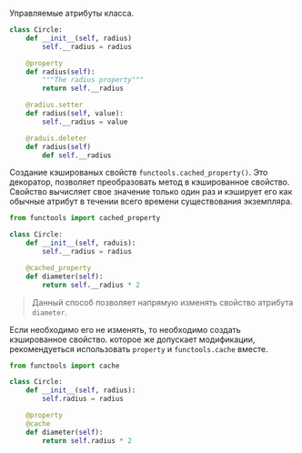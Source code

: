 Управляемые атрибуты класса.

```python
class Circle:
	def __init__(self, radius)
		self.__radius = radius

	@property
	def radius(self):
		"""The radius property"""
		return self.__radius

	@radius.setter
	def radius(self, value):
		self.__radius = value

	@raduis.deleter
	def radius(self)
		def self.__radius
```

Создание кэшированых свойств `functools.cached_property()`. Это декоратор, позволяет преобразовать метод в кэшированное свойство. Свойство вычисляет свое значение только один раз и кэширует его как обычные атрибут в течении всего времени существования экземпляра.
```python
from functools import cached_property

class Circle:
	def __init__(self, raduis):
		self.__radius = radius 

	@cached_property
	def diameter(self):
		return self.__radius * 2
```
> Данный способ позволяет напрямую изменять свойство атрибута `diameter`.

Если необходимо его не изменять, то необходимо создать кэшированное свойство. которое же допускает модификации, рекомендуеться использовать `property` и `functools.cache` вместе.
```python
from functools import cache

class Circle:
	def __init__(self, radius):
		self.radius = radius

	@property
	@cache
	def diameter(self):
		return self.radius * 2
```
```
